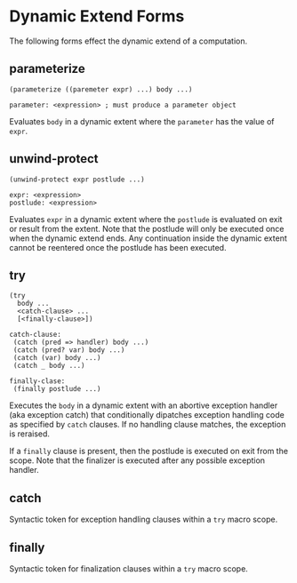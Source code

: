 # Dynamic Extend Forms

The following forms effect the dynamic extend of a computation.

## parameterize
```
(parameterize ((paremeter expr) ...) body ...)

parameter: <expression> ; must produce a parameter object
```

Evaluates `body` in a dynamic extent where the `parameter` has
the value of `expr`.

## unwind-protect
```
(unwind-protect expr postlude ...)

expr: <expression>
postlude: <expression>
```

Evaluates `expr` in a dynamic extent where the `postlude`
is evaluated on exit or result from the extent. Note that the
postlude will only be executed once when the dynamic extend ends. Any
continuation inside the dynamic extent cannot be reentered once the
postlude has been executed.

## try
```
(try
  body ...
  <catch-clause> ...
  [<finally-clause>])

catch-clause:
 (catch (pred => handler) body ...)
 (catch (pred? var) body ...)
 (catch (var) body ...)
 (catch _ body ...)

finally-clase:
 (finally postlude ...)
```

Executes the `body` in a dynamic extent with an abortive exception
handler (aka exception catch) that conditionally dipatches exception
handling code as specified by `catch` clauses. If no handling clause
matches, the exception is reraised.

If a `finally` clause is present, then the postlude is executed on
exit from the scope. Note that the finalizer is executed after any
possible exception handler.

## catch
Syntactic token for exception handling clauses within a `try` macro scope.

## finally
Syntactic token for finalization clauses within a `try` macro scope.
